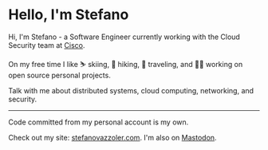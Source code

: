 # Hello, I'm Stefano

Hi, I'm Stefano - a Software Engineer currently working with the Cloud Security team at [Cisco](https://cisco.com/).

On my free time I like ⛷️ skiing, 🥾 hiking, 🧳 traveling, and 👨‍💻 working on open source personal projects.

Talk with me about distributed systems, cloud computing, networking, and security.

---

Code committed from my personal account is my own.

Check out my site: [stefanovazzoler.com](https://stefanovazzoler.com). I'm also on <a href="https://mastodon.social/@svazzoler" rel="me" target="_blank">Mastodon</a>.
